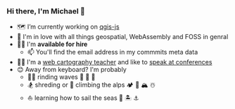 ### Hi there, I'm Michael 👋

- 🗺️ I’m currently working on [qgis-js](https://github.com/qgis/qgis-js)
- 🥰 I'm in love with all things geospatial, WebAssembly and FOSS in genral
- 🙋‍♂️ I'm **available for hire**
  - 📫 You'll find the email address in my commmits meta data
- 👨‍🏫 I'm a [web cartography teacher](https://github.com/boardend/teaching) and like to [speak at conferences](https://github.com/boardend/talks)
- 😊 Away from keyboard? I'm probably
  - 🏄‍♂️ rinding waves 🌴 🌊 🤙
  - 🏂 shreding or 🧗 climbing the alps 🏕️ 🐐 🏔️ ☃️
  - ⛵ learning how to sail the seas 🧭 🏝️ ⚓

<!--
**boardend/boardend** is a ✨ _special_ ✨ repository because its `README.md` (this file) appears on your GitHub profile.

Here are some ideas to get you started:

- 🔭 I’m currently working on ...
- 🌱 I’m currently learning ...
- 👯 I’m looking to collaborate on ...
- 🤔 I’m looking for help with ...
- 💬 Ask me about ...
- 📫 How to reach me: ...
- 😄 Pronouns: ...
- ⚡ Fun fact: ...
-->
